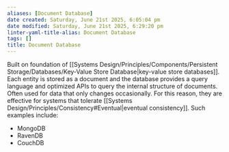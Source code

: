 ```yaml
---
aliases: [Document Database]
date created: Saturday, June 21st 2025, 6:05:04 pm
date modified: Saturday, June 21st 2025, 6:29:20 pm
linter-yaml-title-alias: Document Database
tags: []
title: Document Database
---
```


Built on foundation of [[Systems Design/Principles/Components/Persistent Storage/Databases/Key-Value Store Database|key-value store databases]]. Each entity is stored as a document and the database provides a query language and optimized APIs to query the internal structure of documents. Often used for data that only changes occasionally. For this reason, they are effective for systems that tolerate [[Systems Design/Principles/Consistency#Eventual|eventual consistency]]. Such examples include:

- MongoDB
- RavenDB
- CouchDB
